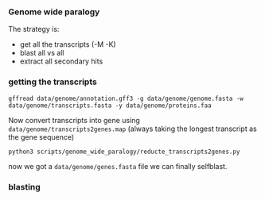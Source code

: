 ### Genome wide paralogy

The strategy is:
 - get all the transcripts (-M -K)
 - blast all vs all
 - extract all secondary hits

### getting the transcripts

```
gffread data/genome/annotation.gff3 -g data/genome/genome.fasta -w data/genome/transcripts.fasta -y data/genome/proteins.faa
```

Now convert transcripts into gene using `data/genome/transcripts2genes.map` (always taking the longest transcript as the gene sequence)

```
python3 scripts/genome_wide_paralogy/reducte_transcripts2genes.py
```

now we got a `data/genome/genes.fasta` file we can finally selfblast.

### blasting

